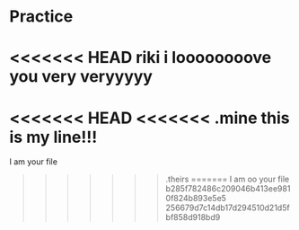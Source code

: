 
# Practice
<<<<<<< HEAD
riki i loooooooove you very veryyyyy
=======
<<<<<<< HEAD
<<<<<<< .mine
this is my line!!!
=======
I am your file
>>>>>>> .theirs
=======
I am oo your file
>>>>>>> b285f782486c209046b413ee9810f824b893e5e5
>>>>>>> 256679d7c14db17d294510d21d5fbf858d918bd9
